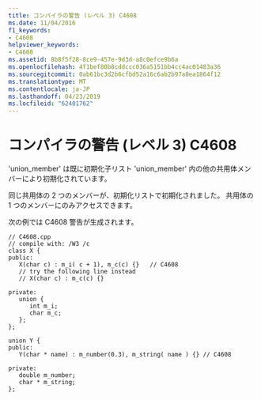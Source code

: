 ```yaml
---
title: コンパイラの警告 (レベル 3) C4608
ms.date: 11/04/2016
f1_keywords:
- C4608
helpviewer_keywords:
- C4608
ms.assetid: 8b8f5f28-8ce9-457e-9d3d-a8c0efce9b6a
ms.openlocfilehash: 4f1bef80b8cddccc036a5151bb4cc4ac01483a36
ms.sourcegitcommit: 0ab61bc3d2b6cfbd52a16c6ab2b97a8ea1864f12
ms.translationtype: MT
ms.contentlocale: ja-JP
ms.lasthandoff: 04/23/2019
ms.locfileid: "62401762"
---
```

# <a name="compiler-warning-level-3-c4608"></a>コンパイラの警告 (レベル 3) C4608

'union_member' は既に初期化子リスト 'union_member' 内の他の共用体メンバーにより初期化されています。

同じ共用体の 2 つのメンバーが、初期化リストで初期化されました。 共用体の 1 つのメンバーにのみアクセスできます。

次の例では C4608 警告が生成されます。

```
// C4608.cpp
// compile with: /W3 /c
class X {
public:
   X(char c) : m_i( c + 1), m_c(c) {}   // C4608
   // try the following line instead
   // X(char c) : m_c(c) {}

private:
   union {
      int m_i;
      char m_c;
   };
};

union Y {
public:
   Y(char * name) : m_number(0.3), m_string( name ) {} // C4608

private:
   double m_number;
   char * m_string;
};
```